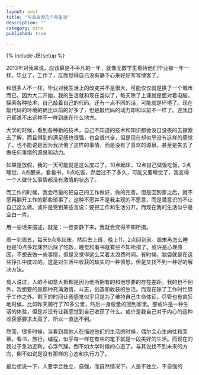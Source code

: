 ```yaml
---
layout: post
title: "毕业后的几个月生活"
description: ""
category: mine
published: true

---
```

{% include JB/setup %}

2013年对我来说，应该算是不平凡的一年，就像无数学生看待他们毕业那一年一样。毕业了，工作了，反而觉得自己没有静下心来好好写写博客了。

和很多人不一样，毕业对我生活上的改变并不是很大，可能仅仅就是换了一个城市而已。因为大二开始，我的生活就和现在类似了，每天除了上课就是面对着电脑，探索各种技术，自己敲着自己的代码。还有一点不同的话，可能就是环境了。现在敲代码的环境的确比以前的好多了，但是敲代码的动力却和以前不一样了。连我自己都说不出这种不一样到底在什么地方。

大学的时候，看到各种新的技术，自己不知道的技术和知识都会没日没夜的去探索去了解，而且得到的满足感也很强，也会很兴奋，但是现在却似乎没有这样的感觉了。也不能说是因为我厌倦了这样的事情，而是没有了喜欢的源泉。甚至是失去了做任何事情的源泉和动力。

如果是放假，我的一天可能就是这么度过了，10点起床，12点自己做饭吃饭，2点睡觉，4点醒来，看看书，6点吃饭，然后过不了多久，可能又要睡觉了，我变得一个人做什么事情都没有激情的状态了。

而工作的时候，我会尽量的把自己的工作做好，做的完善。但是回到家之后，就不愿再翻开工作的那些琐事了。这种不愿并不是我主观的不愿意，而是潜意识的不让自己这么做。或许是受到某些言说：要把工作和生活分开。而现在我的生活似乎是空白一片。

用一些话来描述，就是：一旦安静下来，我就会变得不知所措。

周一到周五，每天9点多起床，然后去上班，晚上11，2点回到家。周末再怎么睡也是10点多起床然后除了吃饭，睡觉和看书就有些不知所措了。或许是心理原因，不想去做一些事情，但是又觉得这么呆着太浪费时间。有时候，脑袋就是在这些挣扎中度过的。这是对生活中收获的缺失的一种愤怒。但是又找不到一种好的解决方法。

有人说过，人的不如意大抵都是因为他所拥有的和他想要的存在差距。我的也不例外，我想要的是那种充满激情，斗志，创造和收获的生活。而现在除了工作时忙碌于工作之外。剩下的时间让我感觉似乎只是为了维持自己生命体征。尽管也有疯狂地时候，比如昨天骑行了70多公里，然后一身疲惫的回到家里。那或许是一种生活的体验，但是并没有让我感觉到自己收获了什么。或许是我自己对于内心的这种收获感要求太高了，所以一直达不到。

然而，很多时候，当看到其他人在描述他们的生活的时候，偶尔会心生向往和羡慕。看书，旅行，编程，似乎每一样在有些的笔下就是一段美好的生活。而现在的我过于急功近利，心浮气躁。倒不如大学时候的心态了。与其说找不到未来的方向，倒不如说是没有那样的心态和执行力了。

最后想说一下，人要学会独立，自强，而自然情况下，人是不独立，不自强的